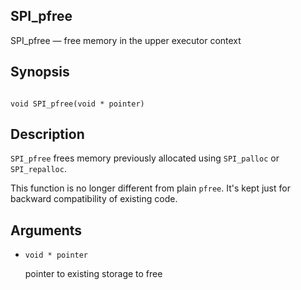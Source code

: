 ## SPI\_pfree

SPI\_pfree — free memory in the upper executor context

## Synopsis

```

void SPI_pfree(void * pointer)
```

## Description

`SPI_pfree` frees memory previously allocated using `SPI_palloc` or `SPI_repalloc`.

This function is no longer different from plain `pfree`. It's kept just for backward compatibility of existing code.

## Arguments

* `void * pointer`

    pointer to existing storage to free